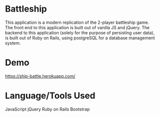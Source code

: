# Battleship 

This application is a modern replication of the 2-player battleship game. The front end to this application is built out of vanilla JS and jQuery. The backend to this application (solely for the purpose of persisting user data), is built out of Ruby on Rails, using postgreSQL for a database management system. 

# Demo

https://ship-battle.herokuapp.com/


# Language/Tools Used 

JavaScript 
jQuery
Ruby on Rails
Bootstrap
